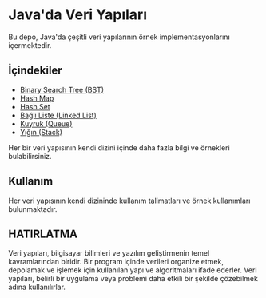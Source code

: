 # Java'da Veri Yapıları

Bu depo, Java'da çeşitli veri yapılarının örnek implementasyonlarını içermektedir.

## İçindekiler

- [Binary Search Tree (BST)](https://github.com/muhammed-cetin/DataStructuresJava/tree/master/src/binarysearchtree)
- [Hash Map](https://github.com/muhammed-cetin/DataStructuresJava/tree/master/src/hashmaps)
- [Hash Set](https://github.com/muhammed-cetin/DataStructuresJava/tree/master/src/hashsets)
- [Bağlı Liste (Linked List)](https://github.com/muhammed-cetin/DataStructuresJava/tree/master/src/linkedlist)
- [Kuyruk (Queue)](https://github.com/muhammed-cetin/DataStructuresJava/tree/master/src/queue)
- [Yığın (Stack)](https://github.com/muhammed-cetin/DataStructuresJava/tree/master/src/stack)

Her bir veri yapısının kendi dizini içinde daha fazla bilgi ve örnekleri bulabilirsiniz.

## Kullanım

Her veri yapısının kendi dizininde kullanım talimatları ve örnek kullanımları bulunmaktadır.

## HATIRLATMA 
Veri yapıları, bilgisayar bilimleri ve yazılım geliştirmenin temel kavramlarından biridir. Bir program içinde verileri organize etmek, depolamak ve işlemek için kullanılan yapı ve algoritmaları ifade ederler. Veri yapıları, belirli bir uygulama veya problemi daha etkili bir şekilde çözebilmek adına kullanılırlar. 

